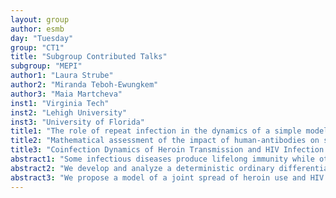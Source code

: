 ```yaml
---
layout: group
author: esmb
day: "Tuesday"
group: "CT1"
title: "Subgroup Contributed Talks"
subgroup: "MEPI"
author1: "Laura Strube"
author2: "Miranda Teboh-Ewungkem"
author3: "Maia Martcheva"
inst1: "Virginia Tech"
inst2: "Lehigh University"
inst3: "University of Florida"
title1: "The role of repeat infection in the dynamics of a simple model of waning and boosting immunity"
title2: "Mathematical assessment of the impact of human-antibodies on sporogony during the within-mosquito dynamics of Plasmodium falciparum parasites"
title3: "Coinfection Dynamics of Heroin Transmission and HIV Infection in a Single Population"
abstract1: "Some infectious diseases produce lifelong immunity while others only produce temporary immunity. In the case of short-lived immunity, the level of protection wanes over time and may be boosted upon re-exposure, via infection or vaccination. Previous work developed a simple model capturing waning and boosting immunity, known as the Susceptible-Infectious-Recovered-Waned-Susceptible (SIRWS) model, which exhibits rich dynamical behavior including supercritical and subcritical Hopf bifurcations among other structures. Here, we extend the bifurcation analyses of the SIRWS model to examine the influence of all parameters on these bifurcation structures. We show that the bistable region, involving both a stable fixed point and a stable limit cycle, exists only for a small region of biologically realistic parameter space. Furthermore, we contrast the SIRWS model with a modified version, where immune boosting depends on the occurrence of a secondary infection. Analysis of this extended model shows that oscillations and bistability, as found in the SIRWS model, depend on strong assumptions about infectivity and recovery rate of secondary infection. Understanding the dynamics of models of waning and boosting immunity is important for accurately assessing epidemiological data." 
abstract2: "We develop and analyze a deterministic ordinary differential equation mathematical model for the within-mosquito dynamics of the Plasmodium falciparum malaria parasite. Our model takes into account the action and effect of blood resident human-antibodies, ingested by the mosquito during a blood meal from humans, in inhibiting gamete fertilization. The model also captures subsequent developmental processes that lead to the different forms of the parasite within the mosquito. Continuous functions that model the switching transition from oocyst to sporozoites as well as human antibody density variations within the mosquito gut are proposed and used. In sum, our model integrates the developmental stages of the parasite within the mosquito such as gametogenesis, fertilization and sporogenesis culminating in the formation of sporozoites. Quantitative and qualitative analyses including a sensitivity analysis for influential parameters are performed. We quantify the average sporozoite load produced at the end of the within-mosquito malaria parasite's developmental stages. Our analysis shows that an increase in the efficiency of the ingested human antibodies in inhibiting fertilization within the mosquito's gut results in lowering the density of oocysts and hence sporozoites that are eventually produced by each mosquito vector. So, it is possible to control and limit oocysts development and hence sporozoites development within the mosquito by boosting the efficiency of antibodies as a pathway to the development of transmission-blocking vaccines."
abstract3: "We propose a model of a joint spread of heroin use and HIV infection. The unique disease-free equilibrium always exists and it is stable if the basic reproduction numbers of heroin use and HIV infection are both less than 1. The semi-trivial equilibrium of HIV infection (heroin use) exists if the basic reproduction number of HIV infection (heroin use) is larger than 1 and it is locally stable if and only if the invasion number of heroin use (HIV infection) is less than 1. When both semi-trivial equilibria lose their stability, a coexistence equilibrium occurs, which may not be unique. We compare the model to US data on heroin use and HIV transmission. We conclude that the two diseases in the US are in a coexistence regime. Elasticities of the invasion numbers suggest two foci for control measures: targeting the drug abuse epidemic and reducing HIV risk in drug-users."
---
```


